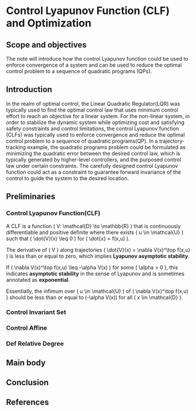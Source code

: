 # Control Lyapunov Function (CLF) and Optimization

## Scope and objectives
The note will introduce how the control Lyapunov function could be used to enforce convergence of a system and can be used to reduce the optimal control problem to a sequence of quadratic programs
(QPs).

## Introduction
In the realm of optimal control, the Linear Quadratic Regulator(LQR) was typically used to find the optimal control law that uses minimum control effort to reach an objective for a linear system. For the non-linear system, in order to stabilize the dynamic system while optimizing cost and satisfying safety constraints and control limitations, the control Lyapunov function (CLFs) was typically used to enforce convergence and reduce the optimal control problem to a sequence of quadratic programs(QP). In a trajectory-tracking example, the quadratic programs problem could be formulated as minimizing the quadratic error between the desired control law, which is typically generated by higher-level controllers, and the purposed control law under certain constraints. The carefully designed control Lyapunov function could act as a constraint to guarantee forward invariance of the control to guide the system to the desired location.  

## Preliminaries
### Control Lyapunov Function(CLF)

A CLF is a function \( V: \mathcal{D} \to \mathbb{R} \) that is continuously differentiable and positive definite where there exists \( u \in \mathcal{U} \) such that \( \dot{V}(x) \leq 0 \) for \( \dot{x} = f(x,u) \).

The derivative of \( V \) along trajectories \( \dot{V}(x) = \nabla V(x)^\top f(x,u) \) is less than or equal to zero, which implies **Lyapunov asymptotic stability**.

If \( \nabla V(x)^\top f(x,u) \leq -\alpha V(x) \) for some \( \alpha > 0 \), this indicates **asymptotic stability** in the sense of Lyapunov and is sometimes annotated as **exponential**.

Essentially, the infimum over \( u \in \mathcal{U} \) of \( \nabla V(x)^\top f(x,u) \) should be less than or equal to \(-\alpha V(x)\) for all \( x \in \mathcal{D} \).
### Control Invariant Set


### Control Affine

### Def Relative Degree


## Main body

## Conclusion

## References

